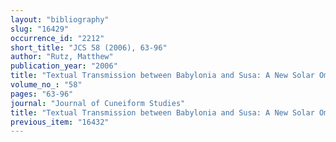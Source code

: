 ```yaml
---
layout: "bibliography"
slug: "16429"
occurrence_id: "2212"
short_title: "JCS 58 (2006), 63-96"
author: "Rutz, Matthew"
publication_year: "2006"
title: "Textual Transmission between Babylonia and Susa: A New Solar Omen Compendium."
volume_no_: "58"
pages: "63-96"
journal: "Journal of Cuneiform Studies"
title: "Textual Transmission between Babylonia and Susa: A New Solar Omen Compendium."
previous_item: "16432"
---
```

